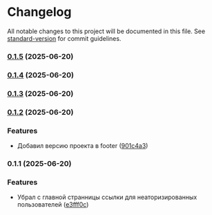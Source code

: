 # Changelog

All notable changes to this project will be documented in this file. See [standard-version](https://github.com/conventional-changelog/standard-version) for commit guidelines.

### [0.1.5](https://github.com/m1rxcle/Mira-Rent/compare/v0.1.4...v0.1.5) (2025-06-20)

### [0.1.4](https://github.com/m1rxcle/Mira-Rent/compare/v0.1.3...v0.1.4) (2025-06-20)

### [0.1.3](https://github.com/m1rxcle/Mira-Rent/compare/v0.1.2...v0.1.3) (2025-06-20)

### [0.1.2](https://github.com/m1rxcle/Mira-Rent/compare/v0.1.1...v0.1.2) (2025-06-20)


### Features

* Добавил версию проекта в footer ([901c4a3](https://github.com/m1rxcle/Mira-Rent/commit/901c4a3c0acb5bca90043a1d1d6a7f72162a32ee))

### 0.1.1 (2025-06-20)


### Features

* Убрал с главной странницы ссылки для неаторизированных пользователей ([e3fff0c](https://github.com/m1rxcle/Mira-Rent/commit/e3fff0cd8d416815614ad647d14969342661b38f))

